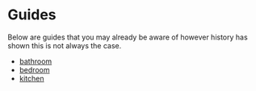 # Guides

Below are guides that you may already be aware of however history has shown this is not always the case.

* [bathroom](bathroom.md)
* [bedroom](bedroom.md)
* [kitchen](kitchen.md)
